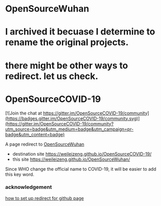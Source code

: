 # OpenSourceWuhan

# I archived it becuase I determine to rename the original projects.

# there might be other ways to redirect. let us check.

# OpenSourceCOVID-19

[![Join the chat at https://gitter.im/OpenSourceCOVID-19/community](https://badges.gitter.im/OpenSourceCOVID-19/community.svg)](https://gitter.im/OpenSourceCOVID-19/community?utm_source=badge&utm_medium=badge&utm_campaign=pr-badge&utm_content=badge)

A page redirect to [OpenSourceWuhan](https://weileizeng.github.io/OpenSourceWuhan/)

* destination site  https://weileizeng.github.io/OpenSourceCOVID-19/
* this site https://weileizeng.github.io/OpenSourceWuhan/

Since WHO change the official name to COVID-19, it will be easier to add this key word.

### acknowledgement
[how to set up redirect for github page](https://dev.to/steveblue/setup-a-redirect-on-github-pages-1ok7)
